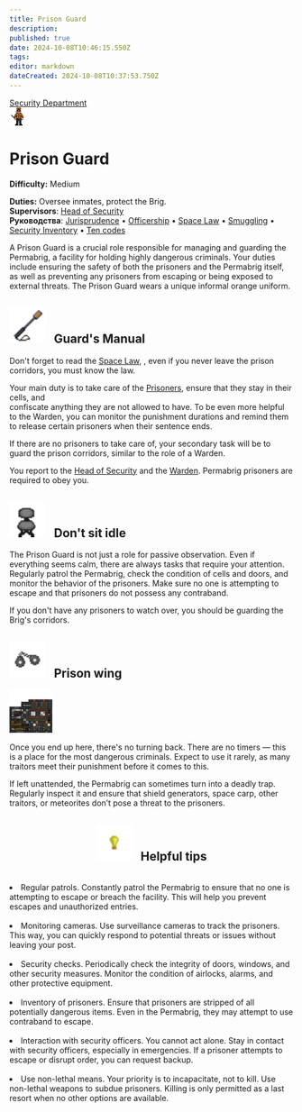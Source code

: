 ```yaml
---
title: Prison Guard
description: 
published: true
date: 2024-10-08T10:46:15.550Z
tags: 
editor: markdown
dateCreated: 2024-10-08T10:37:53.750Z
---
```


<div style="display: flex; justify-content: center;">
<div class="roles-passport sb">
  <div class="title sb"><a href="/roles/securityservicedepartment">Security Department</a></div>
  <div>
    <div><div><img src="/roles/prison-guard.png" id="img"></div></div>
  <div><div>
    <h1>Prison Guard</h1>
    <p><strong>Difficulty:</strong> Medium</p>
    <strong>Duties:</strong> Oversee inmates, protect the Brig.<br>
    <b>Supervisors</b>: <a href="/roles/headofsecurity">Head of Security</a><br>
    <b>Руководства</b>: <a href="/guides/jurisprudence">Jurisprudence</a> •  <a href="/guides/officership" title="Officership">Officership</a> • <a href="/spacelaw" title="Space Law">Space Law</a> • <a href="/guides/smuggling" title="Контрабанда">Smuggling</a> • <a href="/guides/securityinventory" title="Security Inventory">Security Inventory</a> • <a href="/roles/securityservicedepartment/tencodes" title="Ten codes">Ten codes</a>
  </div></div>
  </div>
</div>
</div>

A Prison Guard is a crucial role responsible for managing and guarding the Permabrig, a facility for holding highly dangerous criminals. Your duties include ensuring the safety of both the prisoners and the Permabrig itself, as well as preventing any prisoners from escaping or being exposed to external threats. The Prison Guard wears a unique informal orange uniform.
<h2>
  <div class="box">
    <img src="/roles/sec/stunbaton.gif" style="height: 64px"/>
    <span style="margin-left:10px;">Guard's Manual</span>
  </div>
</h2>

Don't forget to read the <a href="/spacelaw" title="Space Law">Space Law</a>, , even if you never leave the prison corridors, 
you must know the law.

Your main duty is to take care of the <a href="/roles/prisoner">Prisoners</a>, ensure that they stay in their cells, and  
confiscate anything they are not allowed to have. To be even more helpful to the Warden, you can monitor the punishment 
durations and remind them to release certain prisoners when their sentence ends.

If there are no prisoners to take care of, your secondary task will be to guard the prison corridors, similar to the role of 
a Warden.

You report to the <a href="/roles/headofsecurity">Head of Security</a> and the <a href="/roles/warden">Warden</a>. Permabrig 
prisoners are required to obey you.

<h2>
  <div class="box">
    <img src="/roles/sec/office_chair.png" alt="office_chair.png" style="height: 64px"/>
    <span style="margin-left:10px;">Don't sit idle</span>
  </div>
</h2>

The Prison Guard is not just a role for passive observation. Even if everything seems calm, there are always tasks that require your attention. Regularly patrol the Permabrig, check the condition of cells and doors, and monitor the behavior of the prisoners. Make sure no one is attempting to escape and that prisoners do not possess any contraband.

If you don't have any prisoners to watch over, you should be guarding the Brig's corridors.

<h2>
  <div class="box">
    <img src="/roles/sec/handcuffs.png" alt="handcuffs.png" style="height: 64px"/>
    <span style="margin-left:10px;">Prison wing</span>
  </div>
</h2>

<img src="/roles/sec/prison-wing.png" style="width:15%;" class="align-right" />

Once you end up here, there's no turning back. There are no timers — this is a place for the most dangerous criminals. Expect to use it rarely, as many traitors meet their punishment before it comes to this.

If left unattended, the Permabrig can sometimes turn into a deadly trap. Regularly inspect it and ensure that shield generators, space carp, other traitors, or meteorites don’t pose a threat to the prisoners.






<center>
<h2>
  <div class="box">
    <img src="/roles/sec/light_bulb.png" alt="light_bulb.png" style="height: 64px"/>
    <span style="margin-left:10px;">Helpful tips</span>
  </div>
</h2>
</center>
<br>

<li>Regular patrols. 
Constantly patrol the Permabrig to ensure that no one is attempting to escape or breach the facility. This will help you prevent escapes and unauthorized entries.<br><br>

<li>Monitoring cameras.
Use surveillance cameras to track the prisoners. This way, you can quickly respond to potential threats or issues without leaving your post.<br><br>

<li>Security checks.
Periodically check the integrity of doors, windows, and other security measures. Monitor the condition of airlocks, alarms, and other protective equipment.<br><br>

<li>Inventory of prisoners.
Ensure that prisoners are stripped of all potentially dangerous items. Even in the Permabrig, they may attempt to use contraband to escape.<br><br>

<li>Interaction with security officers.
You cannot act alone. Stay in contact with security officers, especially in emergencies. If a prisoner attempts to escape or disrupt order, you can request backup.<br><br>

<li>Use non-lethal means.
Your priority is to incapacitate, not to kill. Use non-lethal weapons to subdue prisoners. Killing is only permitted as a last resort when no other options are available.<br><br>

<div class="table"></div>